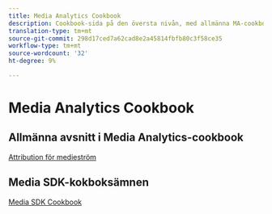 ```yaml
---
title: Media Analytics Cookbook
description: Cookbook-sida på den översta nivån, med allmänna MA-cookbooklänkar och SDK-specifika länkar.
translation-type: tm+mt
source-git-commit: 298d17ced7a62cad8e2a45814fbfb80c3f58ce35
workflow-type: tm+mt
source-wordcount: '32'
ht-degree: 9%

---
```



# Media Analytics Cookbook

## Allmänna avsnitt i Media Analytics-cookbook

[Attribution för medieström](/help/media-analytics-cookbook/media-dimensions.md)

## Media SDK-kokboksämnen

[Media SDK Cookbook](/help/sdk-implement/cookbook/sdk-cookbook-overview.md)
